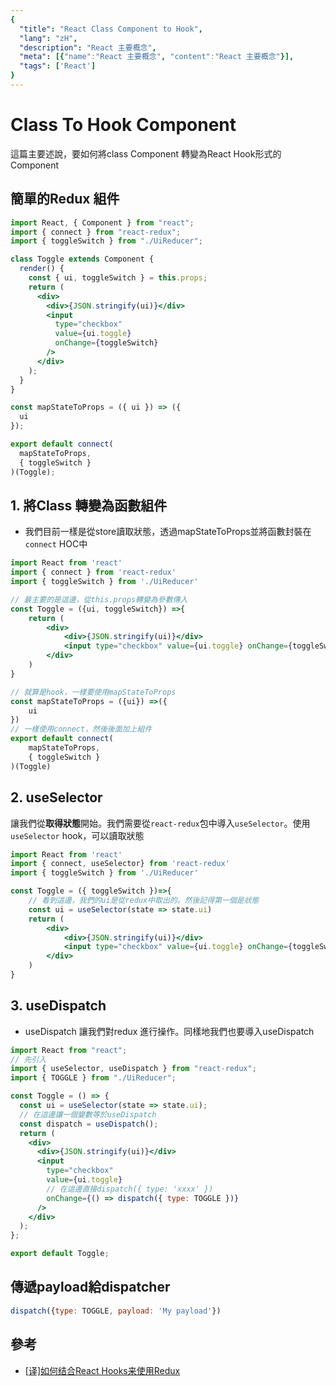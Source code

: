 ```yaml
---
{
  "title": "React Class Component to Hook",
  "lang": "zH",
  "description": "React 主要概念",
  "meta": [{"name":"React 主要概念", "content":"React 主要概念"}],
  "tags": ['React']
}
---
```

# Class To Hook Component
這篇主要述說，要如何將class Component 轉變為React Hook形式的Component
## 簡單的Redux 組件
```jsx
import React, { Component } from "react";
import { connect } from "react-redux";
import { toggleSwitch } from "./UiReducer";

class Toggle extends Component {
  render() {
    const { ui, toggleSwitch } = this.props;
    return (
      <div>
        <div>{JSON.stringify(ui)}</div>
        <input
          type="checkbox"
          value={ui.toggle}
          onChange={toggleSwitch}
        />
      </div>
    );
  }
}

const mapStateToProps = ({ ui }) => ({
  ui
});

export default connect(
  mapStateToProps,
  { toggleSwitch }
)(Toggle);

```
## 1. 將Class 轉變為函數組件
* 我們目前一樣是從store讀取狀態，透過mapStateToProps並將函數封裝在 `connect` HOC中
```jsx
import React from 'react'
import { connect } from 'react-redux'
import { toggleSwitch } from './UiReducer'

// 最主要的是這邊，從this.props轉變為參數傳入
const Toggle = ({ui, toggleSwitch}) =>{
    return (
        <div>
            <div>{JSON.stringify(ui)}</div>
            <input type="checkbox" value={ui.toggle} onChange={toggleSwitch}/>
        </div>
    )
}

// 就算是hook，一樣要使用mapStateToProps
const mapStateToProps = ({ui}) =>({
    ui
})
// 一樣使用connect，然後後面加上組件
export default connect(
    mapStateToProps,
    { toggleSwitch }
)(Toggle)
```

## 2. useSelector
讓我們從**取得狀態**開始。我們需要從`react-redux`包中導入`useSelector`。使用`useSelector` hook，可以讀取狀態
```jsx
import React from 'react'
import { connect, useSelector} from 'react-redux'
import { toggleSwitch } from './UiReducer'

const Toggle = ({ toggleSwitch })=>{
    // 看到這邊，我們的ui是從redux中取出的。然後記得第一個是狀態
    const ui = useSelector(state => state.ui)
    return (
        <div>
            <div>{JSON.stringify(ui)}</div>
            <input type="checkbox" value={ui.toggle} onChange={toggleSwitch} />
        </div>
    )
}
```

## 3. useDispatch
* useDispatch 讓我們對redux 進行操作。同樣地我們也要導入useDispatch
```jsx
import React from "react";
// 先引入
import { useSelector, useDispatch } from "react-redux";
import { TOGGLE } from "./UiReducer";

const Toggle = () => {
  const ui = useSelector(state => state.ui);
  // 在這邊讓一個變數等於useDispatch
  const dispatch = useDispatch();
  return (
    <div>
      <div>{JSON.stringify(ui)}</div>
      <input
        type="checkbox"
        value={ui.toggle}
        // 在這邊直接dispatch({ type: 'xxxx' })
        onChange={() => dispatch({ type: TOGGLE })}
      />
    </div>
  );
};

export default Toggle;
```
## 傳遞payload給dispatcher
```jsx
dispatch({type: TOGGLE, payload: 'My payload'})
```

## 參考
* [[译]如何结合React Hooks来使用Redux](https://juejin.cn/post/6844903955739197447)

